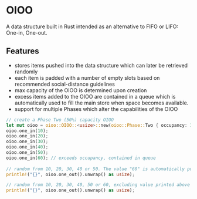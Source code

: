 # OIOO

A data structure built in Rust intended as an alternative to FIFO or LIFO: One-in, One-out. 

## Features
  * stores items pushed into the data structure which can later be retrieved randomly
  * each item is padded with a number of empty slots based on recommended social-distance guidelines 
  * max capacity of the OIOO is determined upon creation
  * excess items added to the OIOO are contained in a queue which is automatically used to fill the main store when space becomes available.
  * support for multiple Phases which alter the capabilities of the OIOO


```rust
// create a Phase Two (50%) capacity OIOO 
let mut oioo = oioo::OIOO::<usize>::new(oioo::Phase::Two { occupancy: 10 }); 
oioo.one_in(10); 
oioo.one_in(20);
oioo.one_in(30);
oioo.one_in(40);
oioo.one_in(50);
oioo.one_in(60); // exceeds occupancy, contained in queue
 
// random from 10, 20, 30, 40 or 50. The value "60" is automatically pushed into the empty space.
println!("{}", oioo.one_out().unwrap() as usize); 

// random from 10, 20, 30, 40, 50 or 60, excluding value printed above
println!("{}", oioo.one_out().unwrap() as usize); 
```
